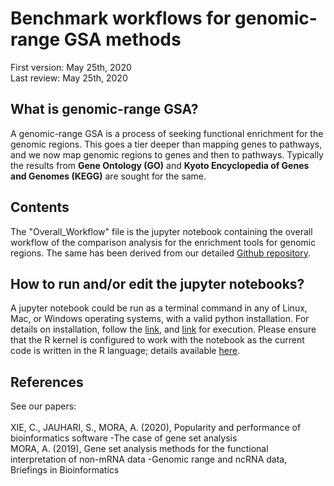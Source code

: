 # Benchmark workflows for genomic-range GSA methods
First version: May 25th, 2020<br>
Last review: May 25th, 2020
## What is genomic-range GSA?
A genomic-range GSA is a process of seeking functional enrichment for the genomic regions. This goes a tier deeper than mapping genes to pathways, and we now map genomic regions to genes and then to pathways. Typically the results from **Gene Ontology (GO)** and **Kyoto Encyclopedia of Genes and Genomes (KEGG)** are sought for the same.<br>
## Contents
The "Overall_Workflow" file is the jupyter notebook containing the overall workflow of the comparison analysis for the enrichment tools for genomic regions. The same has been derived from our detailed [Github repository](https://github.com/shauryajauhari/GSABenchmarkTestAnalysis).<br>
## How to run and/or edit the jupyter notebooks?
A jupyter notebook could be run as a terminal command in any of Linux, Mac, or Windows operating systems, with a valid python installation. For details on installation, follow the [link](https://jupyter.org/install), and [link](https://jupyter.readthedocs.io/en/latest/running.html#running) for execution. Please ensure that the R kernel is configured to work with the notebook as the current code is written in the R language; details available [here](https://irkernel.github.io/installation/).<br> 
## References
See our papers:<br><br>
XIE, C., JAUHARI, S., MORA, A. (2020), Popularity and performance of bioinformatics software -The case of gene set analysis <br>
MORA, A. (2019), Gene set analysis methods for the functional interpretation of non-mRNA data -Genomic range and ncRNA data, Briefings in Bioinformatics